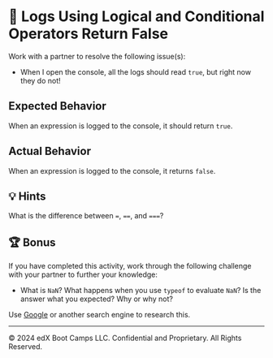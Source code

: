 # 🐛 Logs Using Logical and Conditional Operators Return False

Work with a partner to resolve the following issue(s):

* When I open the console, all the logs should read `true`, but right now they do not!

## Expected Behavior

When an expression is logged to the console, it should return `true`.

## Actual Behavior

When an expression is logged to the console, it returns `false`.

## 💡 Hints

What is the difference between `=`, `==`, and `===`?

## 🏆 Bonus

If you have completed this activity, work through the following challenge with your partner to further your knowledge:

* What is `NaN`? What happens when you use `typeof` to evaluate `NaN`? Is the answer what you expected? Why or why not?

Use [Google](https://www.google.com) or another search engine to research this.

---

© 2024 edX Boot Camps LLC. Confidential and Proprietary. All Rights Reserved.

